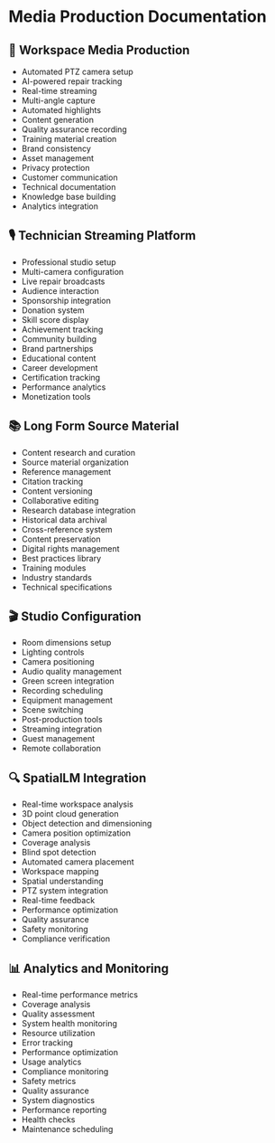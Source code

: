 # Media Production Documentation

## 🎥 Workspace Media Production
- Automated PTZ camera setup
- AI-powered repair tracking
- Real-time streaming
- Multi-angle capture
- Automated highlights
- Content generation
- Quality assurance recording
- Training material creation
- Brand consistency
- Asset management
- Privacy protection
- Customer communication
- Technical documentation
- Knowledge base building
- Analytics integration

## 🎙️ Technician Streaming Platform
- Professional studio setup
- Multi-camera configuration
- Live repair broadcasts
- Audience interaction
- Sponsorship integration
- Donation system
- Skill score display
- Achievement tracking
- Community building
- Brand partnerships
- Educational content
- Career development
- Certification tracking
- Performance analytics
- Monetization tools

## 📚 Long Form Source Material
- Content research and curation
- Source material organization
- Reference management
- Citation tracking
- Content versioning
- Collaborative editing
- Research database integration
- Historical data archival
- Cross-reference system
- Content preservation
- Digital rights management
- Best practices library
- Training modules
- Industry standards
- Technical specifications

## 🎬 Studio Configuration
- Room dimensions setup
- Lighting controls
- Camera positioning
- Audio quality management
- Green screen integration
- Recording scheduling
- Equipment management
- Scene switching
- Post-production tools
- Streaming integration
- Guest management
- Remote collaboration

## 🔍 SpatialLM Integration
- Real-time workspace analysis
- 3D point cloud generation
- Object detection and dimensioning
- Camera position optimization
- Coverage analysis
- Blind spot detection
- Automated camera placement
- Workspace mapping
- Spatial understanding
- PTZ system integration
- Real-time feedback
- Performance optimization
- Quality assurance
- Safety monitoring
- Compliance verification

## 📊 Analytics and Monitoring
- Real-time performance metrics
- Coverage analysis
- Quality assessment
- System health monitoring
- Resource utilization
- Error tracking
- Performance optimization
- Usage analytics
- Compliance monitoring
- Safety metrics
- Quality assurance
- System diagnostics
- Performance reporting
- Health checks
- Maintenance scheduling